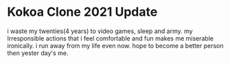 # Kokoa Clone 2021 Update

i waste my twenties(4 years) to video games, sleep and army. my Irresponsible actions that i feel comfortable and fun makes me miserable ironically. i run away from my life even now.
hope to become a better person then yester day's me.

